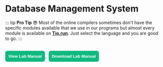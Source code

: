 # Database Management System

::: tip **Pro Tip** :sunglasses:
Most of the online compilers sometimes don't have the specific modules available that we use in our programs but almost every module is available on **[Tio.run](https://tio.run)**. Just select the language and you are good to go.
:::

<br>

<a href="/pdfs/DBMS_Lab_manual.pdf"  target="_self">
<button style="border: none; padding:10px; border-radius: 7px; background: #10b981 ; color:white; font-weight:800;">View Lab Manual</button>
</a>
&nbsp;
<a href="/pdfs/DBMS_Lab_manual.pdf"  target="_self" download>
<button style="border: none; padding:10px; border-radius: 7px; background: #10b981 ; color:white; font-weight:800;">Download Lab Manual</button>
</a>